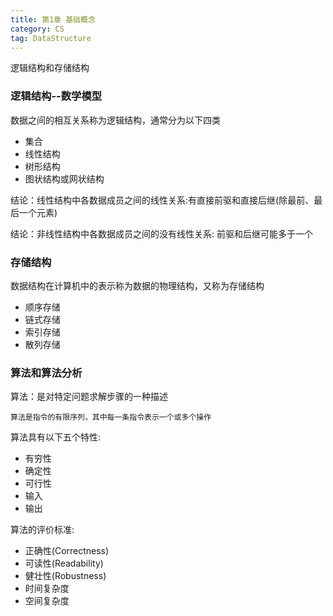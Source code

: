 ```yaml
---
title: 第1章 基础概念
category: CS
tag: DataStructure
---
```

逻辑结构和存储结构

### 逻辑结构--数学模型

数据之间的相互关系称为逻辑结构，通常分为以下四类

- 集合
- 线性结构
- 树形结构
- 图状结构或网状结构

结论：线性结构中各数据成员之间的线性关系:有直接前驱和直接后继(除最前、最后一个元素)

结论：非线性结构中各数据成员之间的没有线性关系:
前驱和后继可能多于一个

### 存储结构

数据结构在计算机中的表示称为数据的物理结构，又称为存储结构

- 顺序存储
- 链式存储
- 索引存储
- 散列存储

### 算法和算法分析

算法：是对特定问题求解步骤的一种描述

```
算法是指令的有限序列，其中每一条指令表示一个或多个操作
```

算法具有以下五个特性:

- 有穷性
- 确定性
- 可行性
- 输入
- 输出

算法的评价标准:

- 正确性(Correctness)
- 可读性(Readability)
- 健壮性(Robustness)
- 时间复杂度
- 空间复杂度